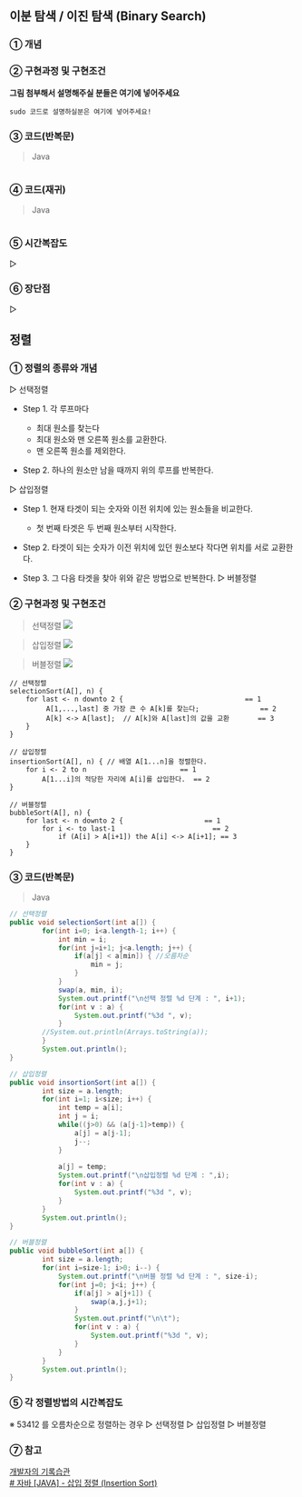 
## 이분 탐색 / 이진 탐색 (Binary Search)

### ① 개념

### ② 구현과정 및 구현조건

**그림 첨부해서 설명해주실 분들은 여기에 넣어주세요**

```
sudo 코드로 설명하실분은 여기에 넣어주세요!
```

### ③ 코드(반복문)
> Java
```java

```

### ④ 코드(재귀)
> Java
```java

```

### ⑤ 시간복잡도  
▷ 
<br/>

### ⑥ 장단점  
▷ 
<br/>

## 정렬

### ① 정렬의 종류와 개념
▷ 선택정렬
- Step 1. 각 루프마다
    -   최대 원소를 찾는다
    -   최대 원소와 맨 오른쪽 원소를 교환한다.
    -   맨 오른쪽 원소를 제외한다.
 
- Step 2. 하나의 원소만 남을 때까지 위의 루프를 반복한다.

▷ 삽입정렬
- Step 1. 현재 타겟이 되는 숫자와 이전 위치에 있는 원소들을 비교한다. 
	- 첫 번째 타겟은 두 번째 원소부터 시작한다.

- Step 2. 타겟이 되는 숫자가 이전 위치에 있던 원소보다 작다면 위치를 서로 교환한다.

- Step 3. 그 다음 타겟을 찾아 위와 같은 방법으로 반복한다.
▷ 버블정렬

### ② 구현과정 및 구현조건

> 선택정렬
> ![](https://github.com/namjunemy/TIL/blob/master/Algorithm/img/sort_01.png?raw=true)

> 삽입정렬
> ![](https://github.com/namjunemy/TIL/blob/master/Algorithm/img/sort_03.png?raw=true)

> 버블정렬
> ![](https://github.com/namjunemy/TIL/blob/master/Algorithm/img/sort_02.png?raw=true)

```
// 선택정렬
selectionSort(A[], n) {  
	for last <- n downto 2 {                              == 1  
		 A[1,...,last] 중 가장 큰 수 A[k]를 찾는다;               == 2  
		 A[k] <-> A[last];  // A[k]와 A[last]의 값을 교환       == 3  
	}  
}

// 삽입정렬
insertionSort(A[], n) { // 배열 A[1...n]을 정렬한다.
	for i <- 2 to n                       == 1
	    A[1...i]의 적당한 자리에 A[i]를 삽입한다.  == 2
}

// 버블정렬
bubbleSort(A[], n) {
	for last <- n downto 2 {                    == 1
	    for i <- to last-1                        == 2
		    if (A[i] > A[i+1]) the A[i] <-> A[i+1]; == 3
	}
}
```

### ③ 코드(반복문)
> Java
```java
// 선택정렬
public void selectionSort(int a[]) {
        for(int i=0; i<a.length-1; i++) {
            int min = i;
            for(int j=i+1; j<a.length; j++) { 
                if(a[j] < a[min]) { //오름차순 
                    min = j;
                }
            }
            swap(a, min, i); 
            System.out.printf("\n선택 정렬 %d 단계 : ", i+1);
            for(int v : a) {
                System.out.printf("%3d ", v);
	        }
        //System.out.println(Arrays.toString(a));            
        }
        System.out.println();
}

// 삽입정렬
public void insortionSort(int a[]) {
        int size = a.length;        
        for(int i=1; i<size; i++) {
            int temp = a[i];
            int j = i;
            while((j>0) && (a[j-1]>temp)) {
                a[j] = a[j-1];
                j--;
            }
            
            a[j] = temp;
            System.out.printf("\n삽입정렬 %d 단계 : ",i);
            for(int v : a) {
                System.out.printf("%3d ", v);
            }            
        }
        System.out.println();
}

// 버블정렬
public void bubbleSort(int a[]) {
        int size = a.length;
        for(int i=size-1; i>0; i--) {
            System.out.printf("\n버블 정렬 %d 단계 : ", size-i);
            for(int j=0; j<i; j++) {
                if(a[j] > a[j+1]) {
                    swap(a,j,j+1);
                }
                System.out.printf("\n\t");
                for(int v : a) {
                    System.out.printf("%3d ", v);
                }
            }            
        }
        System.out.println();
}
```

### ⑤ 각 정렬방법의 시간복잡도  
※ 53412 를 오름차순으로 정렬하는 경우
▷ 선택정렬
▷ 삽입정렬
▷ 버블정렬
<br/>

### ⑦ 참고
[개발자의 기록습관](https://ict-nroo.tistory.com/52)<br/>
[# 자바 [JAVA] - 삽입 정렬 (Insertion Sort)](https://st-lab.tistory.com/179)
